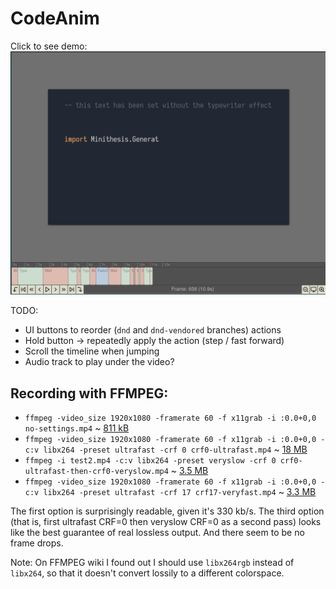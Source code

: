 # CodeAnim

Click to see demo:
[![Screenshot](https://github.com/Janiczek/codeanim/raw/master/doc/screenshot.png)](https://github.com/Janiczek/codeanim/raw/master/doc/screencast.mp4)

TODO:
* UI buttons to reorder (`dnd` and `dnd-vendored` branches) actions
* Hold button -> repeatedly apply the action (step / fast forward)
* Scroll the timeline when jumping
* Audio track to play under the video?

## Recording with FFMPEG:

* `ffmpeg -video_size 1920x1080 -framerate 60 -f x11grab -i :0.0+0,0 no-settings.mp4` ~ [811 kB](https://github.com/Janiczek/codeanim/raw/master/doc/tests/no-settings.mp4)
* `ffmpeg -video_size 1920x1080 -framerate 60 -f x11grab -i :0.0+0,0 -c:v libx264 -preset ultrafast -crf 0 crf0-ultrafast.mp4` ~ [18 MB](https://github.com/Janiczek/codeanim/raw/master/doc/tests/crf0-ultrafast.mp4)
* `ffmpeg -i test2.mp4 -c:v libx264 -preset veryslow -crf 0 crf0-ultrafast-then-crf0-veryslow.mp4` ~ [3.5 MB](https://github.com/Janiczek/codeanim/raw/master/doc/tests/crf0-ultrafast-then-crf0-veryslow.mp4)
* `ffmpeg -video_size 1920x1080 -framerate 60 -f x11grab -i :0.0+0,0 -c:v libx264 -preset ultrafast -crf 17 crf17-veryfast.mp4` ~ [3.3 MB](https://github.com/Janiczek/codeanim/raw/master/doc/tests/crf17-ultrafast.mp4)

The first option is surprisingly readable, given it's 330 kb/s.
The third option (that is, first ultrafast CRF=0 then veryslow CRF=0 as a second
pass) looks like the best guarantee of real lossless output. And there seem to
be no frame drops.

Note: On FFMPEG wiki I found out I should use `libx264rgb` instead of `libx264`,
so that it doesn't convert lossily to a different colorspace.
